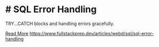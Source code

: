 # # SQL Error Handling

TRY...CATCH blocks and handling errors gracefully.

[Read More](https://www.fullstackprep.dev/articles/webd/sql/sql-error-handling) https://www.fullstackprep.dev/articles/webd/sql/sql-error-handling